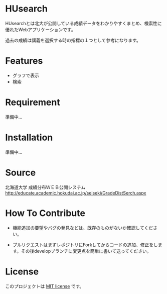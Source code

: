 # HUsearch

HUsearchとは北大が公開している成績データをわかりやすくまとめ、検索性に優れたWebアプリケーションです。

過去の成績は講義を選択する時の指標の１つとして参考になります。

# Features

- グラフで表示
- 検索


# Requirement

準備中...

# Installation

準備中...

# Source

北海道大学 成績分布ＷＥＢ公開システム
http://educate.academic.hokudai.ac.jp/seiseki/GradeDistSerch.aspx

# How To Contribute

- 機能追加の要望やバグの発見などは、既存のものがないか確認してください。

- プルリクエストはまずレポジトリにForkしてからコードの追加、修正をします。その後developブランチに変更点を簡単に書いて送ってください。

# License

このプロジェクトは [MIT license](https://en.wikipedia.org/wiki/MIT_License) です。
